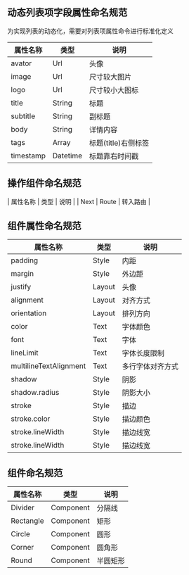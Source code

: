 ## 动态列表项字段属性命名规范
为实现列表的动态化，需要对列表项属性命令进行标准化定义

| 属性名称     | 类型     | 说明     |
| ----------- | -------- | -------- |
| avator      | Url      | 头像     |
| image       | Url      | 尺寸较大图片 |
| logo        | Url      | 尺寸较小大图标 |
| title       | String   | 标题     |
| subtitle    | String   | 副标题   |
| body        | String   | 详情内容 |
| tags        | Array    | 标题(title)右侧标签  |
| timestamp   | Datetime | 标题靠右时间戳  |

## 操作组件命名规范
| 属性名称     | 类型     | 说明     |
| Next        | Route    | 转入路由 |


## 组件属性命名规范
| 属性名称      | 类型     | 说明     |
| -------------| -------- | -------- |
| padding      | Style    | 内距     |
| margin       | Style    | 外边距   |
| justify      | Layout   | 头像     |
| alignment    | Layout   | 对齐方式 |
| orientation  | Layout   | 排列方向 |
| color        | Text     | 字体颜色 |
| font         | Text     | 字体     |
| lineLimit    | Text     | 字体长度限制 |
| multilineTextAlignment | Text | 多行字体对齐方式 |
| shadow       | Style    | 阴影     |
| shadow.radius| Style    | 阴影大小 |
| stroke       | Style    | 描边     |
| stroke.color | Style    | 描边颜色  |
| stroke.lineWidth| Style    | 描边线宽  |
| stroke.lineWidth| Style    | 描边线宽  |


## 组件命名规范
| 属性名称      | 类型     | 说明     |
| -------------| -------- | -------- |
| Divider      | Component | 分隔线   |
| Rectangle    | Component | 矩形     |  
| Circle       | Component | 圆形     |
| Corner       | Component | 圆角形   | 
| Round        | Component | 半圆矩形 | 
